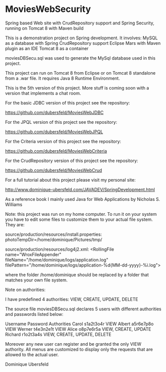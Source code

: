 # MoviesWebSecurity
Spring based Web site with CrudRepository support and Spring Security, running on Tomcat 8 with Maven build

This is a demonstration project on Spring development. It involves:
MySQL as a database with Spring CrudRepository support 
Eclipse Mars with Maven plugin as an IDE
Tomcat 8 as a container

moviesDBSecu.sql was used to generate the MySql database used in this project.

This project can run on Tomcat 8 from Eclipse or on Tomcat 8 standalone from a .war file. It requires Java 8 Runtime Environment.

This is the 5th version of this project. More stuff is coming soon with a version that implements a chat room.

For the basic JDBC version of this project see the repository:

https://github.com/dubersfeld/MoviesWebJDBC

For the JPQL version of this project see the repository:

https://github.com/dubersfeld/MoviesWebJPQL

For the Criteria version of this project see the repository:

https://github.com/dubersfeld/MoviesWebCriteria

For the CrudRepository version of this project see the repository:

https://github.com/dubersfeld/MoviesWebCrud

For a full tutorial about this project please visit my personal site:

http://www.dominique-ubersfeld.com/JAVADEV/SpringDevelopment.html

As a reference book I mainly used Java for Web Applications by Nicholas S. Williams

Note: this project was run on my home computer. To run it on your system you have to edit some files to customize them to your actual file system. They are:

source/production/resources/install.properties: photoTempDir=/home/dominique/Pictures/tmp/

source/production/resources/log4j2.xml: &lt;RollingFile name="WroxFileAppender" fileName="/home/dominique/logs/application.log"
                    				 filePattern="/home/dominique/logs/application-%d{MM-dd-yyyy}-%i.log"&gt;

where the folder /home/dominique should be replaced by a folder that matches your own file system.

Note on authorities:

I have predefined 4 authorities: VIEW, CREATE, UPDATE, DELETE

The source file moviesDBSecu.sql declares 5 users with different authorities and passwords listed below:

Username 	Password	Authorities
Carol		s1a2t3o4r	VIEW
Albert		a5r6e7p8o	VIEW
Werner		t4e3n2e1t	VIEW
Alice		o8p7e6r5a	VIEW, CREATE, UPDATE
Richard		r1o2t3a4s	VIEW, CREATE, UPDATE, DELETE

Moreover any new user can register and be granted the only VIEW authority. All menus are customized to display only the requests that are allowed to the actual user.


Dominique Ubersfeld 
